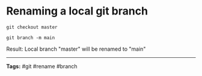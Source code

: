 # Renaming a local git branch
```shell
git checkout master
```

```shell
git branch -m main
```

Result: Local branch "master" will be renamed to "main" 

___
**Tags:** #git #rename #branch